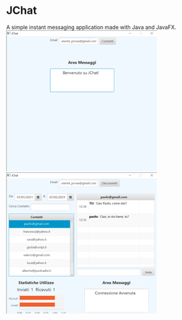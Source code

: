 # JChat
A simple instant messaging application made with Java and JavaFX.
<img src="docs/screenshots/login.png" alt="JChat Screen 1" width="400px"/>
<img src="docs/screenshots/dashboard.png" alt="JChat Screen 1" width="400px"/>
